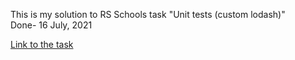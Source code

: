 This is my solution to RS Schools task "Unit tests (custom lodash)"  
Done- 16 July, 2021

[Link to the task](https://github.com/rolling-scopes-school/tasks/blob/master/tasks/custom-lodash(unit%20%20tests).md)
